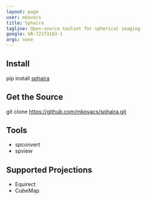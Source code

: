 ```yaml
---
layout: page
user: mkovacs
title: Sphaira
tagline: Open-source toolset for spherical imaging
google: UA-72173163-1
args: none
---
```


## Install

pip install [sphaira](https://pypi.python.org/pypi/sphaira)

## Get the Source

git clone https://github.com/mkovacs/sphaira.git

## Tools

* spconvert
* spview

## Supported Projections

* Equirect
* CubeMap

